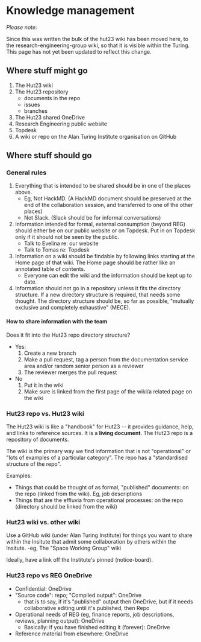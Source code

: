 # Knowledge management

*Please note*:

Since this was written the bulk of the hut23 wiki has been moved here, to the research-engineering-group wiki, so that it is visible within the Turing. This page has not yet been updated to reflect this change.

## Where stuff might go

1. The Hut23 wiki
2. The Hut23 repository
    - documents in the repo
    - issues
    - branches
3. The Hut23 shared OneDrive
4. Research Engineering public website
5. Topdesk
6. A wiki or repo on the Alan Turing Institute organisation on GitHub

## Where stuff should go

### General rules

1. Everything that is intended to be shared should be in one of the places above.
    - Eg, Not HackMD. (A HackMD document should be preserved at the end of the collaboration session, and transferred to one of the other places)
    - Not Slack. (Slack should be for informal conversations)
2. Information intended for formal, external consumption (beyond REG) should either be on our public website or on Topdesk. Put in on Topdesk only if it should not be seen by the public.
   - Talk to Evelina re: our website
   - Talk to Tomas re: Topdesk
3. Information on a wiki should be findable by following links starting at the Home page of that wiki. The Home page should be rather like an annotated table of contents.
    - Everyone can edit the wiki and the information should be kept up to date.
4. Information should not go in a repository unless it fits the directory structure. If a new directory structure is required, that needs some thought. The directory structure should be, so far as possible, "mutually exclusive and completely exhaustive" (MECE).


#### How to share information with the team
Does it fit into the Hut23 repo directory structure?
- Yes:
    1. Create a new branch
    2. Make a pull request, tag a person from the documentation service area and/or random senior person as a reviewer
    3. The reviewer merges the pull request
- No
    1. Put it in the wiki
    2. Make sure is linked from the first page of the wiki/a related page on the wiki


### Hut23 repo vs. Hut23 wiki

The Hut23 wiki is like a "handbook" for Hut23 -- it provides guidance, help, and links to reference sources. It is a **living document**. The Hut23 repo is a repository of documents.

The wiki is the primary way we find information that is not "operational" or "lots of examples of a particular category". The repo has a "standardised structure of the repo".

Examples:
- Things that could be thought of as formal, "published" documents: on the repo (linked from the wiki). Eg, job descriptions
- Things that are the effluvia from operational processes: on the repo (directory should be linked from the wiki)

### Hut23 wiki vs. other wiki

Use a GitHub wiki (under Alan Turing Institute) for things you want to share within the Insitute that admit some collaboration by others within the Insitute.
    -eg, The "Space Working Group" wiki

Ideally, have a link off the Institute's pinned (notice-board).

### Hut23 repo vs REG OneDrive

- Confidential: OneDrive
- "Source code": repo; "Compiled output": OneDrive
    - that is to say, if it's "published" output then OneDrive, but if it needs collaborative editing until it's published, then Repo
- Operational needs of REG (eg, finance reports, job descriptions, reviews, planning output): OneDrive
    - Basically: if you have finished editing it (forever): OneDrive
- Reference material from elsewhere: OneDrive
